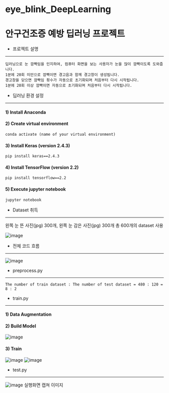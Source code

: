# eye_blink_DeepLearning
안구건조증 예방 딥러닝 프로젝트
=============

* 프로젝트 설명
-------------

    딥러닝으로 눈 깜빡임을 인지하여, 컴퓨터 화면을 보는 사용자가 눈을 많이 깜빡이도록 도와줍니다.
    1분에 20회 미만으로 깜빡이면 경고음과 함께 경고창이 생성됩니다.
    경고창을 닫으면 깜빡임 횟수가 자동으로 초기화되며 처음부터 다시 시작됩니다.
    1분에 20회 이상 깜빡이면 자동으로 초기화되며 처음부터 다시 시작됩니다.

* 딥러닝 환경 설정
-------------
  #### 1) Install Anaconda
  
  #### 2) Create virtual environment
  ```
  conda activate (name of your virtual environment)
  ```

  #### 3) Install Keras (version 2.4.3)
  ```
  pip install keras==2.4.3
  ```
  #### 4) Install TensorFlow (version 2.2)
  ```
  pip install tensorflow==2.2
  ```
  #### 5) Execute jupyter notebook
  ```
  jupyter notebook
  ```


* Dataset 취득
-------------
   왼쪽 눈 뜬 사진(jpg) 300개, 왼쪽 눈 감은 사진(jpg) 300개 총 600개의 dataset 사용
   
   ![image](https://user-images.githubusercontent.com/77608922/158016847-2656b80f-f3ea-48b0-b992-4d941b9979fe.png)

   
* 전체 코드 흐름
-------------
![image](https://user-images.githubusercontent.com/77608922/158016821-4f6b1eac-0ee6-435b-8266-5617aeac21b5.png)

* preprocess.py
-------------
    The number of train dataset : The number of test dataset = 480 : 120 = 8 : 2
    
* train.py
-------------
   #### 1) Data Augmentation
    
   #### 2) Build Model
    
![image](https://user-images.githubusercontent.com/77608922/158017061-93995a66-bf7a-4ad7-936c-53b65a755418.png)
   
   #### 3) Train
   
![image](https://user-images.githubusercontent.com/77608922/158017100-7d3b4ce6-adc4-4f6d-8021-4d37abac8a04.png)
![image](https://user-images.githubusercontent.com/77608922/158017143-2f18cb0a-6d5c-4c93-9fcb-7f2d960fe5f4.png)


* test.py
-------------

![image](https://user-images.githubusercontent.com/77608922/158017506-7378bbd3-16c0-4e75-8913-53c1c75c0dad.png)
실행화면 캡쳐 이미지
